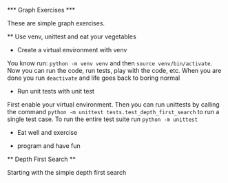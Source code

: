*** Graph Exercises ***

These are simple graph exercises.

** Use venv, unittest and eat your vegetables

* Create a virtual environment with venv

You know run: `python -m venv venv` and then `source venv/bin/activate`. Now you can run the code, run tests, play with the code, etc. When you are done you run `deactivate` and life goes back to boring normal

* Run unit tests with unit test

First enable your virtual environment. Then you can run unittests by calling the command `python -m unittest tests.test_depth_first_search` to run a single test case. To run the entire test suite run `python -m unittest`

* Eat well and exercise

* program and have fun

** Depth First Search **

Starting with the simple depth first search
